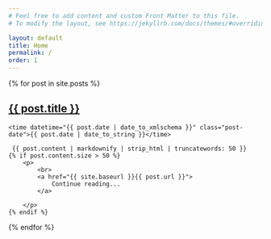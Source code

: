 ```yaml
---
# Feel free to add content and custom Front Matter to this file.
# To modify the layout, see https://jekyllrb.com/docs/themes/#overriding-theme-defaults

layout: default
title: Home
permalink: /
order: 1
---
```


<div class="posts">
  {% for post in site.posts %}
  <article class="post">
    <h1 class="post-title">
      <a href="{{ site.baseurl }}{{ post.url }}">
        {{ post.title }}
      </a>
    </h1>

    <time datetime="{{ post.date | date_to_xmlschema }}" class="post-date">{{ post.date | date_to_string }}</time>

     {{ post.content | markdownify | strip_html | truncatewords: 50 }}
    {% if post.content.size > 50 %}
        <p>
            <br>
            <a href="{{ site.baseurl }}{{ post.url }}">
                Continue reading...
            </a>
            
        </p>
    {% endif %}
  </article>
  {% endfor %}
</div>